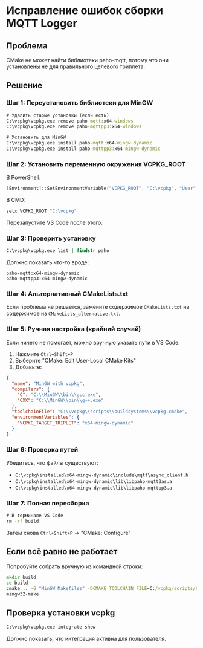# Исправление ошибок сборки MQTT Logger

## Проблема
CMake не может найти библиотеки paho-mqtt, потому что они установлены не для правильного целевого триплета.

## Решение

### Шаг 1: Переустановить библиотеки для MinGW

```cmd
# Удалить старые установки (если есть)
C:\vcpkg\vcpkg.exe remove paho-mqtt:x64-windows
C:\vcpkg\vcpkg.exe remove paho-mqttpp3:x64-windows

# Установить для MinGW
C:\vcpkg\vcpkg.exe install paho-mqtt:x64-mingw-dynamic
C:\vcpkg\vcpkg.exe install paho-mqttpp3:x64-mingw-dynamic
```

### Шаг 2: Установить переменную окружения VCPKG_ROOT

В PowerShell:
```powershell
[Environment]::SetEnvironmentVariable("VCPKG_ROOT", "C:\vcpkg", "User")
```

В CMD:
```cmd
setx VCPKG_ROOT "C:\vcpkg"
```

Перезапустите VS Code после этого.

### Шаг 3: Проверить установку

```cmd
C:\vcpkg\vcpkg.exe list | findstr paho
```

Должно показать что-то вроде:
```
paho-mqtt:x64-mingw-dynamic
paho-mqttpp3:x64-mingw-dynamic
```

### Шаг 4: Альтернативный CMakeLists.txt

Если проблема не решается, замените содержимое `CMakeLists.txt` на содержимое из `CMakeLists_alternative.txt`.

### Шаг 5: Ручная настройка (крайний случай)

Если ничего не помогает, можно вручную указать пути в VS Code:

1. Нажмите `Ctrl+Shift+P`
2. Выберите "CMake: Edit User-Local CMake Kits"
3. Добавьте:

```json
{
  "name": "MinGW with vcpkg",
  "compilers": {
    "C": "C:\\MinGW\\bin\\gcc.exe",
    "CXX": "C:\\MinGW\\bin\\g++.exe"
  },
  "toolchainFile": "C:\\vcpkg\\scripts\\buildsystems\\vcpkg.cmake",
  "environmentVariables": {
    "VCPKG_TARGET_TRIPLET": "x64-mingw-dynamic"
  }
}
```

### Шаг 6: Проверка путей

Убедитесь, что файлы существуют:
- `C:\vcpkg\installed\x64-mingw-dynamic\include\mqtt\async_client.h`
- `C:\vcpkg\installed\x64-mingw-dynamic\lib\libpaho-mqtt3as.a`
- `C:\vcpkg\installed\x64-mingw-dynamic\lib\libpaho-mqttpp3.a`

### Шаг 7: Полная пересборка

```cmd
# В терминале VS Code
rm -rf build
```

Затем снова `Ctrl+Shift+P` → "CMake: Configure"

## Если всё равно не работает

Попробуйте собрать вручную из командной строки:

```cmd
mkdir build
cd build
cmake .. -G "MinGW Makefiles" -DCMAKE_TOOLCHAIN_FILE=C:/vcpkg/scripts/buildsystems/vcpkg.cmake -DVCPKG_TARGET_TRIPLET=x64-mingw-dynamic
mingw32-make
```

## Проверка установки vcpkg

```cmd
C:\vcpkg\vcpkg.exe integrate show
```

Должно показать, что интеграция активна для пользователя.

